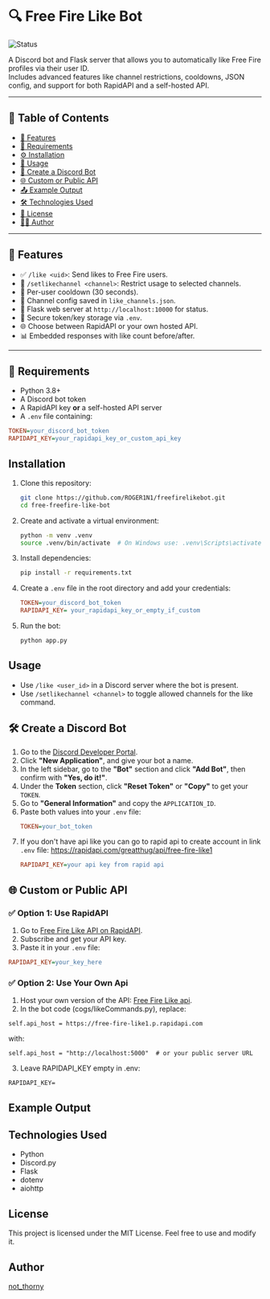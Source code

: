 ﻿# 🔍 Free Fire Like Bot

![Status](https://img.shields.io/badge/status-active-brightgreen)

A Discord bot and Flask server that allows you to automatically like Free Fire profiles via their user ID.  
Includes advanced features like channel restrictions, cooldowns, JSON config, and support for both RapidAPI and a self-hosted API.

---

## 📌 Table of Contents

- [🚀 Features](#-features)
- [🧰 Requirements](#-requirements)
- [⚙️ Installation](#-installation)
- [💬 Usage](#-usage)
- [🤖 Create a Discord Bot](#-create-a-discord-bot)
- [🌐 Custom or Public API](#-custom-or-public-api)
- [📤 Example Output](#-example-output)
- [🛠 Technologies Used](#-technologies-used)
- [📄 License](#-license)
- [👨‍💻 Author](#-author)

---

## 🚀 Features

- ✅ `/like <uid>`: Send likes to Free Fire users.
- 🔐 `/setlikechannel <channel>`: Restrict usage to selected channels.
- 🔁 Per-user cooldown (30 seconds).
- 🧠 Channel config saved in `like_channels.json`.
- 📡 Flask web server at `http://localhost:10000` for status.
- 🔑 Secure token/key storage via `.env`.
- 🌐 Choose between RapidAPI or your own hosted API.
- 📊 Embedded responses with like count before/after.

---

## 🧰 Requirements

- Python 3.8+
- A Discord bot token
- A RapidAPI key **or** a self-hosted API server
- A `.env` file containing:

```ini
TOKEN=your_discord_bot_token
RAPIDAPI_KEY=your_rapidapi_key_or_custom_api_key
 ```

## Installation

1. Clone this repository:
   ```sh
   git clone https://github.com/ROGER1N1/freefirelikebot.git
   cd free-freefire-like-bot
   ```
2. Create and activate a virtual environment:
   ```sh
   python -m venv .venv
   source .venv/bin/activate  # On Windows use: .venv\Scripts\activate
   
3. Install dependencies:
   ```sh
   pip install -r requirements.txt
   ```



4. Create a `.env` file in the root directory and add your credentials:
   ```ini
   TOKEN=your_discord_bot_token
   RAPIDAPI_KEY= your_rapidapi_key_or_empty_if_custom 
   ```

5. Run the bot:
   ```sh
   python app.py
   ```





## Usage

- Use `/like <user_id>` in a Discord server where the bot is present.
- Use `/setlikechannel <channel>`  to toggle allowed channels for the like command.

    


## 🛠️ Create a Discord Bot

1. Go to the [Discord Developer Portal](https://discord.com/developers/applications).
2. Click **"New Application"**, and give your bot a name.
3. In the left sidebar, go to the **"Bot"** section and click **"Add Bot"**, then confirm with **"Yes, do it!"**.
4. Under the **Token** section, click **"Reset Token"** or **"Copy"** to get your `TOKEN`.
5. Go to **"General Information"** and copy the `APPLICATION_ID`.
6. Paste both values into your `.env` file:
      ```ini
   TOKEN=your_bot_token
   
   ```
6. If you don't have api like you can go to rapid api to create account in link  `.env` file: https://rapidapi.com/greatthug/api/free-fire-like1
      ```ini
   RAPIDAPI_KEY=your api key from rapid api
   
   ```

## 🌐 Custom or Public API

### ✅ Option 1: Use RapidAPI

1. Go to [Free Fire Like API on RapidAPI](https://rapidapi.com/greatthug/api/free-fire-like1).
2. Subscribe and get your API key.
3. Paste it in your `.env` file:

```ini
RAPIDAPI_KEY=your_key_here
```


### ✅ Option 2: Use Your Own Api 

1. Host your own version of the API: [Free Fire Like api](https://github.com/paulafredo/free-api-like-freefire).
2. In the bot code (cogs/likeCommands.py), replace:

```
self.api_host = https://free-fire-like1.p.rapidapi.com 
```
 with:

```
self.api_host = "http://localhost:5000"  # or your public server URL
```
3. Leave RAPIDAPI_KEY empty in .env:

```
RAPIDAPI_KEY=
```

## Example Output




## Technologies Used

- Python
- Discord.py
- Flask
- dotenv
- aiohttp

## License

This project is licensed under the MIT License. Feel free to use and modify it.

## Author

[not_thorny](https://github.com/ROGER1N1)

